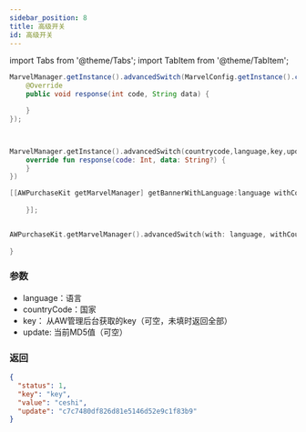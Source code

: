 ```yaml
---
sidebar_position: 8
title: 高级开关
id: 高级开关
---
```



import Tabs from '@theme/Tabs';
import TabItem from '@theme/TabItem';

<Tabs>
  <TabItem value="Java" label="Java" default>

```Java
MarvelManager.getInstance().advancedSwitch(MarvelConfig.getInstance().countryCode, MarvelConfig.getInstance().language, switchKeyET.getText().toString(), updateET.getText().toString(),  new AWHttpOriginalCallback() {
    @Override
    public void response(int code, String data) {

    }
});
```
  </TabItem>
  <TabItem value="Kotlin" label="Kotlin">

```Kotlin


MarvelManager.getInstance().advancedSwitch(countrycode,language,key,update,object : AWHttpOriginalCallback{
    override fun response(code: Int, data: String?) {
    }
})
```
  </TabItem>
  <TabItem value="Objective-C" label="Objective-C">

```Objective-C 
[[AWPurchaseKit getMarvelManager] getBannerWithLanguage:language withCountryCode:countryCode withPhrase:phrase withUpdate:update withAbcodes:abcodes withEffectiveFilter:effectiveFilter withTimezoneOffset:timezoneOffset withCompletion:^(NSInteger result, NSString * _Nonnull errorMsg, NSDictionary * _Nullable data) {
            
    }];
```
  </TabItem>
  <TabItem value="Swift" label="Swift">

```Swift

AWPurchaseKit.getMarvelManager().advancedSwitch(with: language, withCountryCode: countryCode, withKey: key, withUpdate: update){ result, errorMsg, data in
    
}
```
  </TabItem>
</Tabs>

### 参数
- language：语言
- countryCode：国家
- key： 从AW管理后台获取的key（可空，未填时返回全部）
- update: 当前MD5值（可空）

### 返回
```Json
{
  "status": 1,
  "key": "key",
  "value": "ceshi",
  "update": "c7c7480df826d81e5146d52e9c1f83b9"
}

```